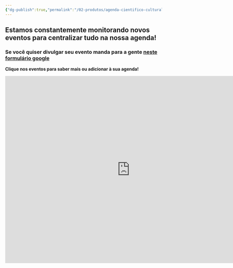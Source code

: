 ```yaml
---
{"dg-publish":true,"permalink":"/02-produtos/agenda-cientifico-cultural/","tags":["mdc"],"created":"2023-08-08T16:50:58.541-03:00","updated":"2023-08-08T17:49:12.552-03:00"}
---
```



## Estamos constantemente monitorando novos eventos para centralizar tudo na nossa agenda! 
### Se você quiser divulgar seu evento manda para a gente [neste formulário google](https://docs.google.com/forms/d/e/1FAIpQLSeNKZ_U6ywNNVByhaBzw8VaOIKK-uhwLv3Y4t4wipQguQr_7A/viewform)


**Clique nos eventos para saber mais ou adicionar à sua agenda!**
<iframe src="https://calendar.google.com/calendar/embed?src=df7ace29b2d09f0663adbbbbfccb5833c369ae3ffbc867d1dbab5c5fe699cc8f%40group.calendar.google.com&ctz=America%2FSao_Paulo" style="border: 0" width="800" height="600" frameborder="0" scrolling="no"></iframe>